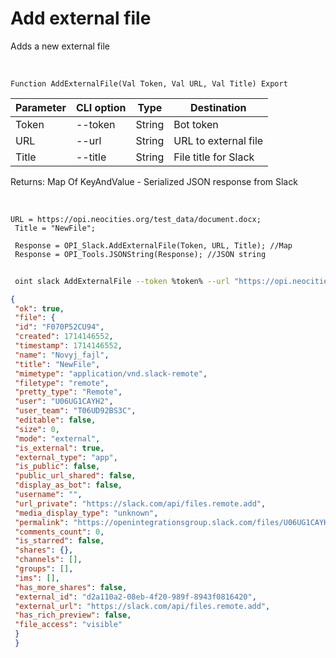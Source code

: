 ﻿---
sidebar_position: 3
---

# Add external file
 Adds a new external file


<br/>


`Function AddExternalFile(Val Token, Val URL, Val Title) Export`

 | Parameter | CLI option | Type | Destination |
 |-|-|-|-|
 | Token | --token | String | Bot token |
 | URL | --url | String | URL to external file |
 | Title | --title | String | File title for Slack |

 
 Returns: Map Of KeyAndValue - Serialized JSON response from Slack

<br/>




```bsl title="Code example"
URL = https://opi.neocities.org/test_data/document.docx;
 Title = "NewFile";
 
 Response = OPI_Slack.AddExternalFile(Token, URL, Title); //Map
 Response = OPI_Tools.JSONString(Response); //JSON string
```
	


```sh title="CLI command example"
 
 oint slack AddExternalFile --token %token% --url "https://opi.neocities.org/test_data/document.docx" --title %title%

```

```json title="Result"
{
 "ok": true,
 "file": {
 "id": "F070P52CU94",
 "created": 1714146552,
 "timestamp": 1714146552,
 "name": "Novyj_fajl",
 "title": "NewFile",
 "mimetype": "application/vnd.slack-remote",
 "filetype": "remote",
 "pretty_type": "Remote",
 "user": "U06UG1CAYH2",
 "user_team": "T06UD92BS3C",
 "editable": false,
 "size": 0,
 "mode": "external",
 "is_external": true,
 "external_type": "app",
 "is_public": false,
 "public_url_shared": false,
 "display_as_bot": false,
 "username": "",
 "url_private": "https://slack.com/api/files.remote.add",
 "media_display_type": "unknown",
 "permalink": "https://openintegrationsgroup.slack.com/files/U06UG1CAYH2/F070P52CU94/novyj_fajl",
 "comments_count": 0,
 "is_starred": false,
 "shares": {},
 "channels": [],
 "groups": [],
 "ims": [],
 "has_more_shares": false,
 "external_id": "d2a110a2-08eb-4f20-989f-8943f0816420",
 "external_url": "https://slack.com/api/files.remote.add",
 "has_rich_preview": false,
 "file_access": "visible"
 }
 }
```

